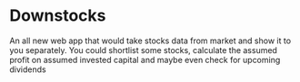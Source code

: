 # Downstocks
An all new web app that would take stocks data from market and show it to you separately. You could shortlist some stocks, calculate the assumed profit on assumed invested capital and maybe even check for upcoming dividends
